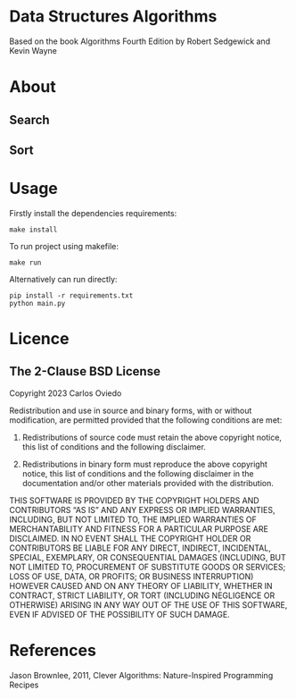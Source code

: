 # Data Structures Algorithms
Based on the book Algorithms Fourth Edition by Robert Sedgewick and Kevin Wayne

# About
## Search
## Sort


# Usage
Firstly install the dependencies requirements:
```shell
make install
```

To run project using makefile:
```shell
make run
```

Alternatively can run directly:
```shell
pip install -r requirements.txt
python main.py
```



# Licence
## The 2-Clause BSD License
Copyright 2023 Carlos Oviedo

Redistribution and use in source and binary forms, with or without modification, are permitted provided that the following conditions are met:

1. Redistributions of source code must retain the above copyright notice, this list of conditions and the following disclaimer.

2. Redistributions in binary form must reproduce the above copyright notice, this list of conditions and the following disclaimer in the documentation and/or other materials provided with the distribution.

THIS SOFTWARE IS PROVIDED BY THE COPYRIGHT HOLDERS AND CONTRIBUTORS “AS IS” AND ANY EXPRESS OR IMPLIED WARRANTIES, INCLUDING, BUT NOT LIMITED TO, THE IMPLIED WARRANTIES OF MERCHANTABILITY AND FITNESS FOR A PARTICULAR PURPOSE ARE DISCLAIMED. IN NO EVENT SHALL THE COPYRIGHT HOLDER OR CONTRIBUTORS BE LIABLE FOR ANY DIRECT, INDIRECT, INCIDENTAL, SPECIAL, EXEMPLARY, OR CONSEQUENTIAL DAMAGES (INCLUDING, BUT NOT LIMITED TO, PROCUREMENT OF SUBSTITUTE GOODS OR SERVICES; LOSS OF USE, DATA, OR PROFITS; OR BUSINESS INTERRUPTION) HOWEVER CAUSED AND ON ANY THEORY OF LIABILITY, WHETHER IN CONTRACT, STRICT LIABILITY, OR TORT (INCLUDING NEGLIGENCE OR OTHERWISE) ARISING IN ANY WAY OUT OF THE USE OF THIS SOFTWARE, EVEN IF ADVISED OF THE POSSIBILITY OF SUCH DAMAGE.

# References
Jason Brownlee, 2011, Clever Algorithms: Nature-Inspired Programming Recipes

